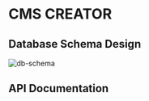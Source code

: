 # CMS CREATOR 

## Database Schema Design

![db-schema]

[db-schema]: ./images/example.png

## API Documentation